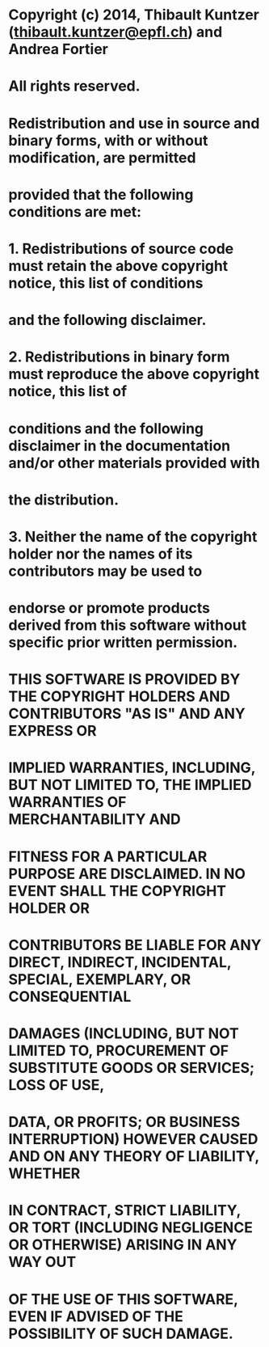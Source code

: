 # Copyright (c) 2014, Thibault Kuntzer (thibault.kuntzer@epfl.ch) and Andrea Fortier
# All rights reserved.
#
# Redistribution and use in source and binary forms, with or without modification, are permitted
# provided that the following conditions are met:
#
# 1. Redistributions of source code must retain the above copyright notice, this list of conditions
# and the following disclaimer.
#
# 2. Redistributions in binary form must reproduce the above copyright notice, this list of
# conditions and the following disclaimer in the documentation and/or other materials provided with
# the distribution.
#
# 3. Neither the name of the copyright holder nor the names of its contributors may be used to
# endorse or promote products derived from this software without specific prior written permission.
#
# THIS SOFTWARE IS PROVIDED BY THE COPYRIGHT HOLDERS AND CONTRIBUTORS "AS IS" AND ANY EXPRESS OR
# IMPLIED WARRANTIES, INCLUDING, BUT NOT LIMITED TO, THE IMPLIED WARRANTIES OF MERCHANTABILITY AND
# FITNESS FOR A PARTICULAR PURPOSE ARE DISCLAIMED. IN NO EVENT SHALL THE COPYRIGHT HOLDER OR
# CONTRIBUTORS BE LIABLE FOR ANY DIRECT, INDIRECT, INCIDENTAL, SPECIAL, EXEMPLARY, OR CONSEQUENTIAL
# DAMAGES (INCLUDING, BUT NOT LIMITED TO, PROCUREMENT OF SUBSTITUTE GOODS OR SERVICES; LOSS OF USE,
# DATA, OR PROFITS; OR BUSINESS INTERRUPTION) HOWEVER CAUSED AND ON ANY THEORY OF LIABILITY, WHETHER
# IN CONTRACT, STRICT LIABILITY, OR TORT (INCLUDING NEGLIGENCE OR OTHERWISE) ARISING IN ANY WAY OUT
# OF THE USE OF THIS SOFTWARE, EVEN IF ADVISED OF THE POSSIBILITY OF SUCH DAMAGE.

